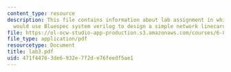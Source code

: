 ```yaml
---
content_type: resource
description: This file contains information about lab assignment in which student
  would use Bluespec system verilog to design a simple network linecard.
file: https://ol-ocw-studio-app-production.s3.amazonaws.com/courses/6-884-complex-digital-systems-spring-2005/471f44763de6932e7f2de76feedf5ae1_lab3.pdf
file_type: application/pdf
resourcetype: Document
title: lab3.pdf
uid: 471f4476-3de6-932e-7f2d-e76feedf5ae1
---
```

